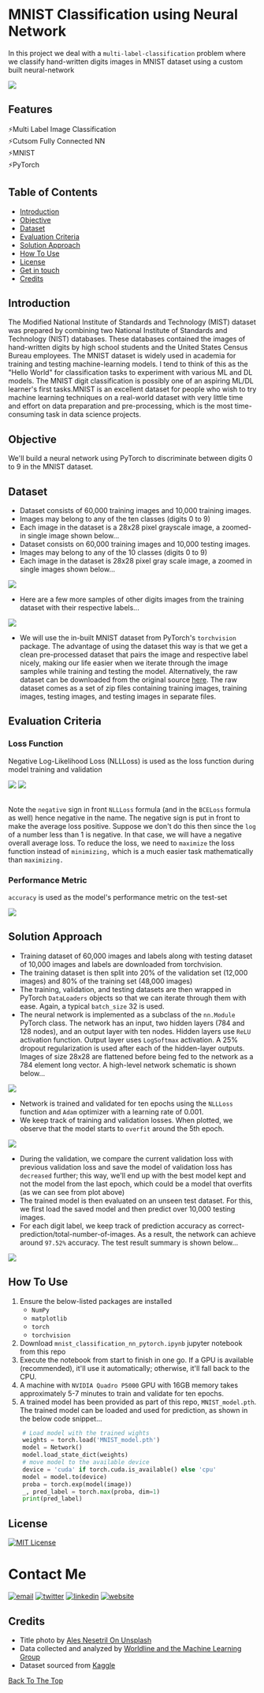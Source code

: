 # MNIST Classification using Neural Network 
In this project we deal with a `multi-label-classification` problem where we classify hand-written digits images in MNIST dataset using a custom built neural-network

<img src="https://github.com/sssingh/hand-written-digit-classification/blob/master/assets/mnist_intro.jpeg?raw=true">

## Features
⚡Multi Label Image Classification  
⚡Cutsom Fully Connected NN  
⚡MNIST  
⚡PyTorch

## Table of Contents
- [Introduction](#introduction) 
- [Objective](#objective)
- [Dataset](#dataset)
- [Evaluation Criteria](#evaluation-criteria)
- [Solution Approach](#solution-approach)
- [How To Use](#how-to-use)
- [License](#license)
- [Get in touch](#get-in-touch)
- [Credits](#credits)

## Introduction
The Modified National Institute of Standards and Technology (MIST) dataset was prepared by combining two National Institute of Standards and Technology (NIST) databases. These databases contained the images of hand-written digits by high school students and the United States Census Bureau employees. The MNIST dataset is widely used in academia for training and testing machine-learning models. I tend to think of this as the "Hello World" for classification tasks to experiment with various ML and DL models. The MNIST digit classification is possibly one of an aspiring ML/DL learner's first tasks.MNIST is an excellent dataset for people who wish to try machine learning techniques on a real-world dataset with very little time and effort on data preparation and pre-processing, which is the most time-consuming task in data science projects.   


## Objective
We'll build a neural network using PyTorch to discriminate between digits 0 to 9 in the MNIST dataset.

## Dataset
- Dataset consists of 60,000 training images and 10,000 training images.
- Images may belong to any of the ten classes (digits 0 to 9)
- Each image in the dataset is a 28x28 pixel grayscale image, a zoomed-in single image shown below...
- Dataset consists on 60,000 training images and 10,000 testing images.
- Images may belong to any of the 10 classes (digits 0 to 9)
- Each image in the dataset is 28x28 pixel gray scale image, a zoomed in single images shown below...

<img src="https://github.com/sssingh/hand-written-digit-classification/blob/master/assets/mnist_single_image.png?raw=true">

- Here are a few more samples of other digits images from the training dataset with their respective labels...

<img src="https://github.com/sssingh/hand-written-digit-classification/blob/master/assets/mnist_samples.png?raw=true">


- We will use the in-built MNIST dataset from PyTorch's `torchvision` package. The advantage of using the dataset this way is that we get a clean pre-processed dataset that pairs the image and respective label nicely, making our life easier when we iterate through the image samples while training and testing the model. Alternatively, the raw dataset can be downloaded from the original source [here](http://yann.lecun.com/exdb/mnist/). The raw dataset comes as a set of zip files containing training images, training images, testing images, and testing images in separate files.

## Evaluation Criteria

### Loss Function  
Negative Log-Likelihood Loss (NLLLoss) is used as the loss function during model training and validation 

<img src="https://github.com/sssingh/hand-written-digit-classification/blob/master/assets/logsoftmax.png?raw=true">

<img src="https://github.com/sssingh/hand-written-digit-classification/blob/master/assets/nllloss.png?raw=true">

<br>Note the `negative` sign in front `NLLLoss` formula (and in the `BCELoss` formula as well) hence negative in the name. The negative sign is put in front to make the average loss positive. Suppose we don't do this then since the `log` of a number less than 1 is negative. In that case, we will have a negative overall average loss. To reduce the loss, we need to `maximize` the loss function instead of `minimizing,` which is a much easier task mathematically than `maximizing.`

### Performance Metric

`accuracy` is used as the model's performance metric on the test-set 

<img src="https://github.com/sssingh/hand-written-digit-classification/blob/master/assets/accuracy.png?raw=true">

## Solution Approach
- Training dataset of 60,000 images and labels along with testing dataset of 10,000 images and labels are downloaded from torchvision.
- The training dataset is then split into 20% of the validation set (12,000 images) and 80% of the training set (48,000 images)
- The training, validation, and testing datasets are then wrapped in PyTorch `DataLoaders` objects so that we can iterate through them with ease. Again, a typical `batch_size` 32 is used.
- The neural network is implemented as a subclass of the `nn.Module` PyTorch class. The network has an input, two hidden layers (784 and 128 nodes), and an output layer with ten nodes. Hidden layers use `ReLU` activation function. Output layer uses `LogSoftmax` activation. A 25% dropout regularization is used after each of the hidden-layer outputs. Images of size 28x28 are flattened before being fed to the network as a 784 element long vector. A high-level network schematic is shown below...

<img src="https://github.com/sssingh/hand-written-digit-classification/blob/master/assets/network.png?raw=true">

- Network is trained and validated for ten epochs using the `NLLLoss` function and `Adam` optimizer with a learning rate of 0.001.
- We keep track of training and validation losses. When plotted, we observe that the model starts to `overfit` around the 5th epoch.

<img src="https://github.com/sssingh/hand-written-digit-classification/blob/master/assets/loss_plot.png?raw=true">

- During the validation, we compare the current validation loss with previous validation loss and save the model of validation loss has `decreased` further; this way, we'll end up with the best model kept and not the model from the last epoch, which could be a model that overfits (as we can see from plot above)
- The trained model is then evaluated on an unseen test dataset. For this, we first load the saved model and then predict over 10,000 testing images.
- For each digit label, we keep track of prediction accuracy as correct-prediction/total-number-of-images. As a result, the network can achieve around `97.52%` accuracy. The test result summary is shown below...

<img src="https://github.com/sssingh/hand-written-digit-classification/blob/master/assets/test_results.png?raw=true">

## How To Use
1. Ensure the below-listed packages are installed
    - `NumPy`
    - `matplotlib`
    - `torch`
    - `torchvision`
2. Download `mnist_classification_nn_pytorch.ipynb` jupyter notebook from this repo
3. Execute the notebook from start to finish in one go. If a GPU is available (recommended), it'll use it automatically; otherwise, it'll fall back to the CPU. 
4. A machine with `NVIDIA Quadro P5000` GPU with 16GB memory takes approximately 5-7 minutes to train and validate for ten epochs.
5. A trained model has been provided as part of this repo, `MNIST_model.pth`. The trained model can be loaded and used for prediction, as shown in the below code snippet... 

```python
    # Load model with the trained wights
    weights = torch.load('MNIST_model.pth')
    model = Network()
    model.load_state_dict(weights)
    # move model to the available device
    device = 'cuda' if torch.cuda.is_available() else 'cpu'
    model = model.to(device)
    proba = torch.exp(model(image)) 
    _, pred_label = torch.max(proba, dim=1)
    print(pred_label)
```

## License
[![MIT License](https://img.shields.io/badge/License-MIT-green.svg)](https://choosealicense.com/licenses/mit/)

# Contact Me
[![email](https://img.shields.io/badge/Gmail-D14836?style=for-the-badge&logo=gmail&logoColor=white)](mailto:sunil@sunilssingh.me)
[![twitter](https://img.shields.io/badge/twitter-1DA1F2?style=for-the-badge&logo=twitter&logoColor=white)](https://twitter.com/@thesssingh)
[![linkedin](https://img.shields.io/badge/linkedin-0A66C2?style=for-the-badge&logo=linkedin&logoColor=white)](https://www.linkedin.com/in/sssingh/)
[![website](https://img.shields.io/badge/web_site-8B5BE8?style=for-the-badge&logo=ko-fi&logoColor=white)](https://sunilssingh.me)

## Credits
- Title photo by [Ales Nesetril On Unsplash](https://unsplash.com/photos/ex_p4AaBxbs?utm_source=unsplash&utm_medium=referral&utm_content=creditShareLink)
- Data collected and analyzed by [Worldline and the Machine Learning Group](http://mlg.ulb.ac.be) 
- Dataset sourced from [Kaggle](https://www.kaggle.com/)

[Back To The Top](#MNIST-Classification-using-Neural-Network)
